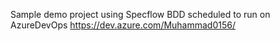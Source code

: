 Sample demo project using Specflow BDD scheduled to run on AzureDevOps https://dev.azure.com/Muhammad0156/ 
